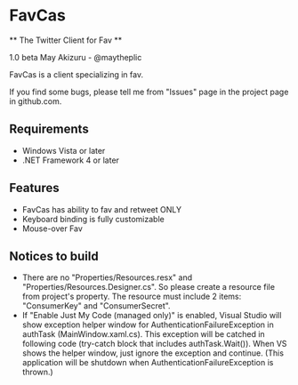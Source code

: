 FavCas
======
** The Twitter Client for Fav **

1.0 beta
May Akizuru - @maytheplic

FavCas is a client specializing in fav.

If you find some bugs, please tell me from "Issues" page in the project page in github.com.

Requirements
------------
 - Windows Vista or later
 - .NET Framework 4 or later

Features
--------
 - FavCas has ability to fav and retweet ONLY
 - Keyboard binding is fully customizable
 - Mouse-over Fav

Notices to build
----------------
 - There are no "Properties/Resources.resx" and "Properties/Resources.Designer.cs".
   So please create a resource file from project's property.
   The resource must include 2 items: "ConsumerKey" and "ConsumerSecret".
 - If "Enable Just My Code (managed only)" is enabled,
   Visual Studio will show exception helper window for AuthenticationFailureException in authTask (MainWindow.xaml.cs).
   This exception will be catched in following code (try-catch block that includes authTask.Wait()).
   When VS shows the helper window, just ignore the exception and continue.
   (This application will be shutdown when AuthenticationFailureException is thrown.)
